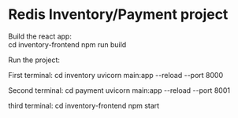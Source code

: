 # Redis Inventory/Payment project

Build the react app:</br>
cd inventory-frontend
npm run build

Run the project:

First terminal:
cd inventory
uvicorn main:app --reload --port 8000

Second terminal:
cd payment
uvicorn main:app --reload --port 8001

third terminal:
cd inventory-frontend
npm start
